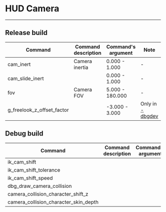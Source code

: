 # HUD Camera

___

## Release build

| Command | Command description | Command's argument | Note |
|---|---|---|---|
| cam_inert | Camera inertia | 0.000 - 1.000 | - |
| cam_slide_inert |  | 0.000 - 1.000 | - |
| fov | Camera FOV | 5.000 - 180.000 | - |
| g_freelook_z_offset_factor |  | -3.000 - 3.000 | Only in [-dbgdev](../command-line-switches.md) |

## Debug build

| Command | Command description | Command's argument |
|---|---|---|
| ik_cam_shift |  |  |
| ik_cam_shift_tolerance  |  |  |
| ik_cam_shift_speed |  |  |
| dbg_draw_camera_collision |  |  |
| camera_collision_character_shift_z |  |  |
| camera_collision_character_skin_depth |  |  |
